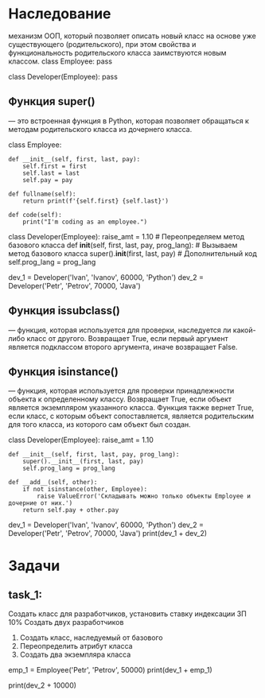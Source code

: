 # Наследование
механизм ООП, который позволяет описать новый класс на основе уже существующего (родительского), 
при этом свойства и функциональность родительского класса заимствуются новым классом.
class Employee:
    pass

class Developer(Employee):
    pass

## Функция super()
 — это встроенная функция в Python, которая позволяет обращаться к методам родительского класса из дочернего класса.  
 
 class Employee:

    def __init__(self, first, last, pay):
        self.first = first
        self.last = last
        self.pay = pay

    def fullname(self):
        return print(f'{self.first} {self.last}')

    def code(self):
        print("I'm coding as an employee.")

  class Developer(Employee):
    raise_amt = 1.10
    # Переопределяем метод базового класса
    def __init__(self, first, last, pay, prog_lang):
        # Вызываем метод базового класса
        super().__init__(first, last, pay)
        # Дополнительный код
        self.prog_lang = prog_lang


dev_1 = Developer('Ivan', 'Ivanov', 60000, 'Python')
dev_2 = Developer('Petr', 'Petrov', 70000, 'Java')

## Функция issubclass()
 — функция, которая используется для проверки, наследуется ли какой-либо класс от другого. Возвращает True, если первый 
 аргумент является подклассом второго аргумента, иначе возвращает False.
 
## Функция isinstance()
 — функция, которая используется для проверки принадлежности объекта к определенному классу. Возвращает True, если 
 объект является экземпляром указанного класса. Функция также вернет True, если класс, с которым объект сопоставляется, 
 является родительским для того класса, из которого сам объект был создан.

 class Developer(Employee):
    raise_amt = 1.10

    def __init__(self, first, last, pay, prog_lang):
        super().__init__(first, last, pay)
        self.prog_lang = prog_lang

    def __add__(self, other):
        if not isinstance(other, Employee):
            raise ValueError('Складывать можно только объекты Employee и дочерние от них.')
        return self.pay + other.pay


dev_1 = Developer('Ivan', 'Ivanov', 60000, 'Python')
dev_2 = Developer('Petr', 'Petrov', 70000, 'Java')
print(dev_1 + dev_2)

# Задачи
## task_1:
Cоздать класс для разработчиков, установить ставку индексации ЗП 10%
Создать двух разработчиков
1. Создать класс, наследуемый от базового
2. Переопределить атрибут класса
3. Создать два экземпляра класса



emp_1 = Employee('Petr', 'Petrov', 50000)
print(dev_1 + emp_1)

print(dev_2 + 10000)

 
